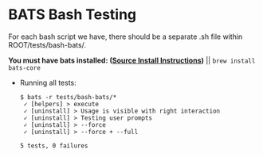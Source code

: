 # BATS Bash Testing

For each bash script we have, there should be a separate .sh file within ROOT/tests/bash-bats/.

**You must have bats installed: ([Source Install Instructions](https://github.com/bats-core/bats-core#installing-bats-from-source))** || `brew install bats-core`

 - Running all tests: 
    ```
    $ bats -r tests/bash-bats/*
     ✓ [helpers] > execute
     ✓ [uninstall] > Usage is visible with right interaction
     ✓ [uninstall] > Testing user prompts
     ✓ [uninstall] > --force
     ✓ [uninstall] > --force + --full

    5 tests, 0 failures
    ```